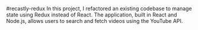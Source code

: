 #recastly-redux
In this project, I refactored an existing codebase to manage state using Redux instead of React. The application, built in React and Node.js, allows users to search and fetch videos using the YouTube API. 
